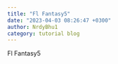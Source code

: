 ```yaml
---
title: "Fl Fantasy5"
date: "2023-04-03 08:26:47 +0300"
author: NrdyBhu1
category: tutorial blog
---
```

Fl Fantasy5
